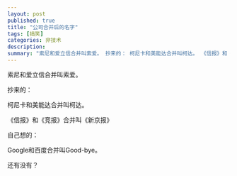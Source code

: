 ```yaml
---
layout: post
published: true
title: "公司合并后的名字"
tags: [搞笑]
categories: 非技术    
description: 
summary: "索尼和爱立信合并叫索爱。 抄来的： 柯尼卡和美能达合并叫柯达。 《信报》和《竞报》合并叫《新京报》 自己想的： Google和百度合并叫Good-bye。 还有没有？"
---
```

索尼和爱立信合并叫索爱。

抄来的：

柯尼卡和美能达合并叫柯达。

《信报》和《竞报》合并叫《新京报》

自己想的：

Google和百度合并叫Good-bye。

还有没有？